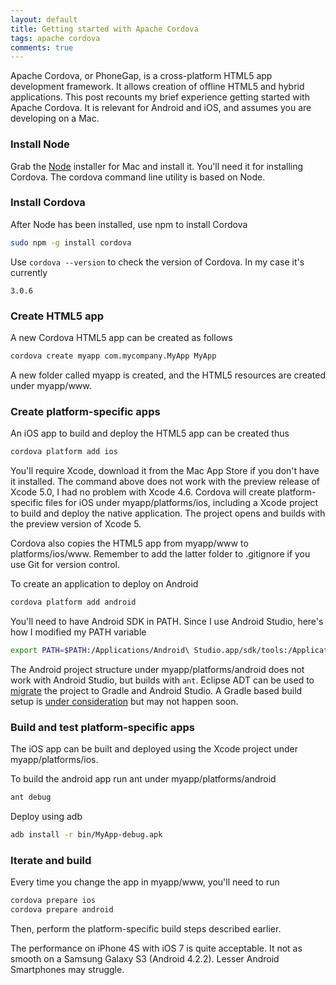 ```yaml
---
layout: default
title: Getting started with Apache Cordova
tags: apache cordova
comments: true
---
```


Apache Cordova, or PhoneGap, is a cross-platform HTML5 app development framework. It allows creation of offline HTML5 and hybrid applications. This post recounts my brief experience getting started with Apache Cordova. It is relevant for Android and iOS, and assumes you are developing on a Mac.

### Install Node

Grab the [Node](http://nodejs.org/) installer for Mac and install it. You'll need it for installing Cordova. The cordova command line utility is based on Node.

### Install Cordova

After Node has been installed, use npm to install Cordova

```bash
sudo npm -g install cordova
```

Use `cordova --version` to check the version of Cordova. In my case it's currently

```text
3.0.6
```

### Create HTML5 app

A new Cordova HTML5 app can be created as follows

```bash
cordova create myapp com.mycompany.MyApp MyApp
```

A new folder called myapp is created, and the HTML5 resources are created under myapp/www.

### Create platform-specific apps

An iOS app to build and deploy the HTML5 app can be created thus

```bash
cordova platform add ios
```

You'll require Xcode, download it from the Mac App Store if you don't have it installed. The command above does not work with the preview release of Xcode 5.0, I had no problem with Xcode 4.6\. Cordova will create platform-specific files for iOS under myapp/platforms/ios, including a Xcode project to build and deploy the native application. The project opens and builds with the preview version of Xcode 5.

Cordova also copies the HTML5 app from myapp/www to platforms/ios/www. Remember to add the latter folder to .gitignore if you use Git for version control.

To create an application to deploy on Android

```bash
cordova platform add android
```

You'll need to have Android SDK in PATH. Since I use Android Studio, here's how I modified my PATH variable

```bash
export PATH=$PATH:/Applications/Android\ Studio.app/sdk/tools:/Applications/Android\ Studio.app/sdk/platform-tools
```

The Android project structure under myapp/platforms/android does not work with Android Studio, but builds with `ant`. Eclipse ADT can be used to [migrate](http://developer.android.com/sdk/installing/migrate.html) the project to Gradle and Android Studio. A Gradle based build setup is [under consideration](https://issues.apache.org/jira/browse/CB-3445) but may not happen soon.

### Build and test platform-specific apps

The iOS app can be built and deployed using the Xcode project under myapp/platforms/ios.

To build the android app run ant under myapp/platforms/android

```bash
ant debug
```

Deploy using adb

```bash
adb install -r bin/MyApp-debug.apk
```

### Iterate and build

Every time you change the app in myapp/www, you'll need to run

```bash
cordova prepare ios
cordova prepare android
```

Then, perform the platform-specific build steps described earlier.

The performance on iPhone 4S with iOS 7 is quite acceptable. It not as smooth on a Samsung Galaxy S3 (Android 4.2.2). Lesser Android Smartphones may struggle.
